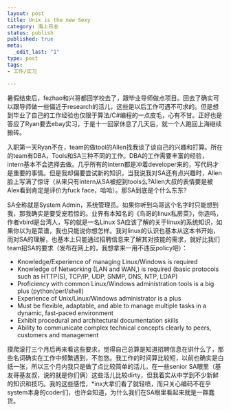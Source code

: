 ```yaml
--- 
layout: post
title: Unix is the new Sexy
category: 海上日志
status: publish
published: true
meta: 
  _edit_last: "1"
type: post
tags: 
- 工作/实习

---
```


暑假结束后，fezhao和兴哥都回学校去了，跟毕业导师做点项目。回去了确实可以跟导师做一些偏近于research的活儿，这些是以后工作可遇不可求的。但是想到毕业了自己的工作经验也仅限于算法/C#编程的一点皮毛，心有不甘。正好也是答应了Ryan要去ebay实习，于是十一回家休息了几天后，就一个人跑回上海继续搬砖。

入职第一天Ryan不在，team的做tool的Allen找我谈了谈自己的兴趣和打算。所在的team有DBA，Tools和SA三种不同的工作。DBA的工作需要丰富的经验，intern基本不会选择去做。几乎所有的intern都是冲着developer来的，写代码才是重要的事情。但是我却偏要尝试新的知识，当我说我对SA还有点兴趣时，Allen脸上写满了惊讶（从来只有intern从SA被挖到tools么?Allen大叔的表情要是被Alex看到肯定是评价为fuck face，哈哈）。那SA到底是个什么东东?

SA全称就是System Admin，系统管理员。如果你听到鸟哥这个名字时只能想到我，那我确实是要受宠若惊的。业界有本知名的《鸟哥的linux私房菜》，你造吗，作者vbird是台湾人，写的就是一名Linux SA应该了解的关于linux的系统知识，如果你以为是菜谱，我也只能说你想怎样。我对linux的认识也基本从这本书开始，而对SA的理解，也基本上只能通过招聘信息来了解其对技能的需求，就好比我们team招SA的要求（发布在网上的，我想拿来一用不违反policy吧）：

<ul>
<li>Knowledge/Experience of managing Linux/Windows is required</li>
<li>Knowledge of Networking (LAN and WAN,)  is required (basic protocols such as HTTP(S), TCP/IP, UDP, SNMP, DNS, NTP, LDAP)</li>
<li>Proficiency with common Linux/Windows administration tools is a big plus (python/perl/shell)</li>
<li>Experience of Unix/Linux/Windows administrator is a plus</li>
<li>Must be flexible, adaptable, and able to manage multiple tasks in a dynamic, fast-paced environment</li>
<li>Exhibit procedural and architectural documentation skills</li>
<li> Ability to communicate complex technical concepts clearly to peers, customers and management</li>
</ul>

摸爬滚打三个月后再来看这些要求，觉得自己总算是知道招聘信息在讲什么了，那些名词确实在工作中频繁遇到，不忽悠。我工作的时间算比较短，以前也确实是白纸一张，所以三个月内我只是做了点比较简单的活儿，在一些senior SA眼里（基友哥基友叔，说的就是你们俩）这些活儿比较dirty，但我着实从中学到不少新鲜的知识和技巧。我的这些感悟，*inx大拿们看了就轻喷，而只关心编码不在乎system本身的coder们，也许会知道，为什么我们在SA眼里看起来就是一群蠢货。

